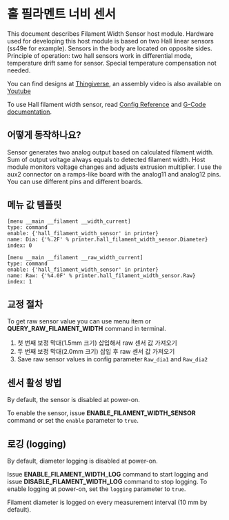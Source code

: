 # 홀 필라멘트 너비 센서

This document describes Filament Width Sensor host module. Hardware used for developing this host module is based on two Hall linear sensors (ss49e for example). Sensors in the body are located on opposite sides. Principle of operation: two hall sensors work in differential mode, temperature drift same for sensor. Special temperature compensation not needed.

You can find designs at [Thingiverse](https://www.thingiverse.com/thing:4138933), an assembly video is also available on [Youtube](https://www.youtube.com/watch?v=TDO9tME8vp4)

To use Hall filament width sensor, read [Config Reference](Config_Reference.md#hall_filament_width_sensor) and [G-Code documentation](G-Codes.md#hall_filament_width_sensor).

## 어떻게 동작하나요?

Sensor generates two analog output based on calculated filament width. Sum of output voltage always equals to detected filament width. Host module monitors voltage changes and adjusts extrusion multiplier. I use the aux2 connector on a ramps-like board with the analog11 and analog12 pins. You can use different pins and different boards.

## 메뉴 값 템플릿

```
[menu __main __filament __width_current]
type: command
enable: {'hall_filament_width_sensor' in printer}
name: Dia: {'%.2F' % printer.hall_filament_width_sensor.Diameter}
index: 0

[menu __main __filament __raw_width_current]
type: command
enable: {'hall_filament_width_sensor' in printer}
name: Raw: {'%4.0F' % printer.hall_filament_width_sensor.Raw}
index: 1
```

## 교정 절차

To get raw sensor value you can use menu item or **QUERY_RAW_FILAMENT_WIDTH** command in terminal.

1. 첫 번째 보정 막대(1.5mm 크기) 삽입해서 raw 센서 값 가져오기
1. 두 번째 보정 막대(2.0mm 크기) 삽입 후 raw 센서 값 가져오기
1. Save raw sensor values in config parameter `Raw_dia1` and `Raw_dia2`

## 센서 활성 방법

By default, the sensor is disabled at power-on.

To enable the sensor, issue **ENABLE_FILAMENT_WIDTH_SENSOR** command or set the `enable` parameter to `true`.

## 로깅 (logging)

By default, diameter logging is disabled at power-on.

Issue **ENABLE_FILAMENT_WIDTH_LOG** command to start logging and issue **DISABLE_FILAMENT_WIDTH_LOG** command to stop logging. To enable logging at power-on, set the `logging` parameter to `true`.

Filament diameter is logged on every measurement interval (10 mm by default).
